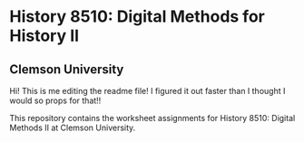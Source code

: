 # History 8510: Digital Methods for History II
## Clemson University


Hi! This is me editing the readme file! I figured it out faster than I thought I would so props for that!! 




This repository contains the worksheet assignments for History 8510: Digital Methods II at Clemson University. 
